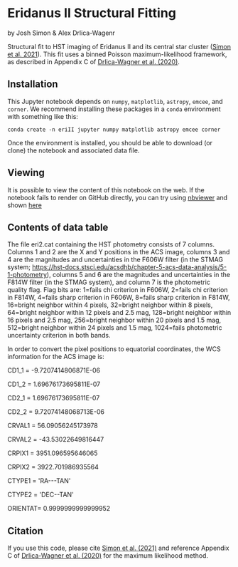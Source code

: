 # Eridanus II Structural Fitting

by Josh Simon & Alex Drlica-Wagenr

Structural fit to HST imaging of Eridanus II and its central star cluster ([Simon et al. 2021](https://arxiv.org/abs/2012.00043)). This fit uses a binned Poisson maximum-likelihood framework, as described in Appendix C of [Drlica-Wagner et al. (2020)](https://arxiv.org/abs/1912.03302).

## Installation

This Jupyter notebook depends on `numpy`, `matplotlib`, `astropy`, `emcee`, and `corner`. We recommend installing these packages in a `conda` environment with something like this:

```
conda create -n eriII jupyter numpy matplotlib astropy emcee corner
```

Once the environment is installed, you should be able to download (or clone) the notebook and associated data file.

## Viewing

It is possible to view the content of this notebook on the web. If the notebook fails to render on GitHub directly, you can try using [nbviewer](https://nbviewer.jupyter.org/) and shown [here](https://nbviewer.jupyter.org/github/jsimonastro/EriII-structural-fitting/blob/main/mcmc_structural_fit_eri2_final.ipynb)

## Contents of data table

The file eri2.cat containing the HST photometry consists of 7 columns.  Columns 1 and 2 are the X and Y positions in the ACS image, columns 3 and 4 are the magnitudes and uncertainties in the F606W filter (in the STMAG system; https://hst-docs.stsci.edu/acsdhb/chapter-5-acs-data-analysis/5-1-photometry), columns 5 and 6 are the magnitudes and uncertainties in the F814W filter (in the STMAG system), and column 7 is the photometric quality flag.  Flag bits are: 1=fails chi criterion in F606W, 2=fails chi criterion in F814W, 4=fails sharp criterion in F606W, 8=fails sharp criterion in F814W, 16=bright neighbor within 4 pixels, 32=bright neighbor within 8 pixels, 64=bright neighbor within 12 pixels and 2.5 mag, 128=bright neighbor within 16 pixels and 2.5 mag, 256=bright neighbor within 20 pixels and 1.5 mag, 512=bright neighbor within 24 pixels and 1.5 mag, 1024=fails photometric uncertainty criterion in both bands.

In order to convert the pixel positions to equatorial coordinates, the WCS information for the ACS image is:

CD1_1   = -9.7207414806871E-06

CD1_2   = 1.69676173695811E-07

CD2_1   = 1.69676173695811E-07

CD2_2   = 9.72074148068713E-06

CRVAL1  =    56.09056245173978

CRVAL2  =   -43.53022649816447

CRPIX1  =    3951.096595646065

CRPIX2  =    3922.701986935564

CTYPE1  = 'RA---TAN'

CTYPE2  = 'DEC--TAN'

ORIENTAT=   0.9999999999999952                                                  

## Citation

If you use this code, please cite [Simon et al. (2021)](https://arxiv.org/abs/2012.00043) and reference Appendix C of [Drlica-Wagner et al. (2020)](https://arxiv.org/abs/1912.03302) for the maximum likelihood method.
